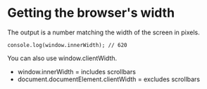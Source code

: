 # Getting the browser's width

The output is a number matching the width of the screen in pixels.

    console.log(window.innerWidth); // 620

You can also use window.clientWidth.

- window.innerWidth = includes scrollbars
- document.documentElement.clientWidth = excludes scrollbars
